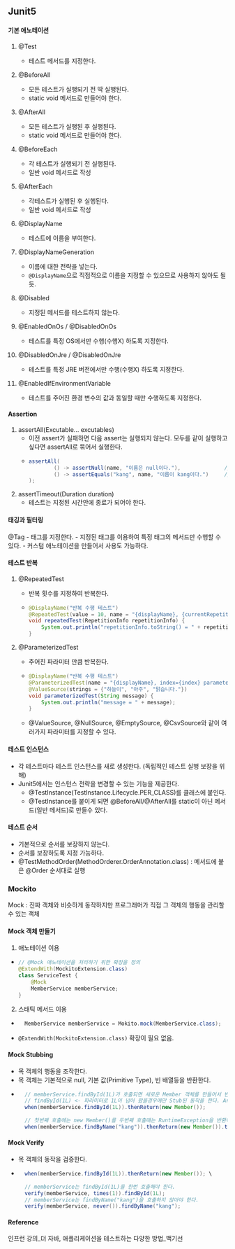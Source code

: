 ## Junit5

#### 기본 애노테이션
1. @Test
    - 테스트 메서드를 지정한다.

2. @BeforeAll
    - 모든 테스트가 실행되기 전 딱 실행된다.
    - static void 메서드로 만들어야 한다.

3. @AfterAll
    - 모든 테스트가 실행된 후 실행된다.
    - static void 메서드로 만들어야 한다.
    
4. @BeforeEach
    - 각 테스트가 실행되기 전 실행된다.
    - 일반 void 메서드로 작성
    
5. @AfterEach
    - 각테스트가 실행된 후 실행된다.
    - 일반 void 메서드로 작성
    
6. @DisplayName
    - 테스트에 이름을 부여한다.

7. @DisplayNameGeneration
    - 이름에 대한 전략을 넣는다.
    - `@DisplayName`으로 직접적으로 이름을 지정할 수 있으므로 사용하지 않아도 될듯.

8. @Disabled
    - 지정된 메서드를 테스트하지 않는다.

9. @EnabledOnOs / @DisabledOnOs
    - 테스트를 특정 OS에서만 수행(수행X) 하도록 지정한다.

10. @DisabledOnJre / @DisabledOnJre
    - 테스트를 특정 JRE 버전에서만 수행(수행X) 하도록 지정한다.

11. @EnabledIfEnvironmentVariable
    - 테스트를 주어진 환경 변수의 값과 동일할 때만 수행하도록 지정한다.
    
#### Assertion
1. assertAll(Excutable... excutables)
    - 이전 assert가 실패하면 다음 assert는 실행되지 않는다. 모두를 같이 실행하고 싶다면 assertAll로 묶어서 실행한다.
    - ```java
      assertAll(
              () -> assertNull(name, "이름은 null이다."),              // 이전에 있는 assert가 실패해도
              () -> assertEquals("kang", name, "이름이 kang이다.")     // 다음에 있는 assert는 실행된다
      );    
      ```
2. assertTimeout(Duration duration)
    - 테스트는 지정된 시간안에 종료가 되어야 한다.

#### 태깅과 필터링
@Tag
    - 태그를 지정한다. 
    - 지정된 태그를 이용하여 특정 태그의 메서드만 수행할 수 있다.
    - 커스텀 애노테이션을 만들어서 사용도 가능하다.

#### 테스트 반복
1. @RepeatedTest
    - 반복 횟수를 지정하여 반복한다.
    - ```java
      @DisplayName("반복 수행 테스트")
      @RepeatedTest(value = 10, name = "{displayName}, {currentRepetition}/{totalRepetitions}")
      void repeatedTest(RepetitionInfo repetitionInfo) {
          System.out.println("repetitionInfo.toString() = " + repetitionInfo.toString());
      }
      ```

2. @ParameterizedTest
    - 주어진 파라미터 만큼 반복한다.
    - ```java
      @DisplayName("반복 수행 테스트")
      @ParameterizedTest(name = "{displayName}, index={index} parameter={0}")
      @ValueSource(strings = {"하늘이", "아주", "맑습니다."})
      void parameterizedTest(String message) {
          System.out.println("message = " + message);    
      }
      ```
    - @ValueSource, @NullSource, @EmptySource, @CsvSource와 같이 여러가지 파라미터를 지정할 수 있다. 
    
#### 테스트 인스턴스
- 각 테스트마다 테스트 인스턴스를 새로 생성한다. (독립적인 테스트 실행 보장을 위해)
- Junit5에서는 인스턴스 전략을 변경할 수 있는 기능을 제공한다.
    - @TestInstance(TestInstance.Lifecycle.PER_CLASS)를 클래스에 붙인다.
    - @TestInstance를 붙이게 되면 @BeforeAll/@AfterAll를 static이 아닌 메서드(일반 메서드)로 만들수 있다.

#### 테스트 순서
- 기본적으로 순서를 보장하지 않는다.
- 순서를 보장하도록 지정 가능하다.
- @TestMethodOrder(MethodOrderer.OrderAnnotation.class) : 메서드에 붙은 @Order 순서대로 실행 


### Mockito
Mock : 진짜 객체와 비슷하게 동작하지만 프로그래머가 직접 그 객체의 행동을 관리할 수 있는 객체

#### Mock 객체 만들기
1. 애노테이션 이용
- ```java
  // @Mock 애노테이션을 처리하기 위한 확장을 정의 
  @ExtendWith(MockitoExtension.class)
  class ServiceTest {  
      @Mock
      MemberService memberService;
  }
  ```

2. 스태틱 메서드 이용  
- ```java
    MemberService memberService = Mokito.mock(MemberService.class);
  ```
- `@ExtendWith(MockitoExtension.class)` 확장이 필요 없음.

#### Mock Stubbing
- 목 객체의 행동을 조작한다.
- 목 객체는 기본적으로 null, 기본 값(Primitive Type), 빈 배열등을 반환한다.
- ```java
    // memberService.findById(1L)가 호출되면 새로운 Member 객체를 만들어서 반환하라.
    // findById(1L) <- 파라미터로 1L이 넘어 왔을경우에만 Stub된 동작을 한다. ArgumentMatcher.any()등으로 파라미터 값에 상관없이 Stub도 가능
    when(memberService.findById(1L)).thenReturn(new Member()); 
 
    // 첫번째 호출에는 new Member()를 두번째 호출때는 RuntimeException을 반환하도록 정의
    when(memberService.findByName("kang")).thenReturn(new Member()).thenThrow(new RuntimeException()); 
  ```
  
#### Mock Verify
- 목 객체의 동작을 검증한다.
- ```java
    when(memberService.findById(1L)).thenReturn(new Member()); \
      
    // memberService는 findById(1L)을 한번 호출해야 한다.
    verify(memberService, times(1)).findById(1L);
    // memberService는 findByName("kang")을 호출하지 않아야 한다.
    verify(memberService, never()).findByName("kang");
  ```

   


#### Reference
인프런 강의_더 자바, 애플리케이션을 테스트하는 다양한 방법_백기선